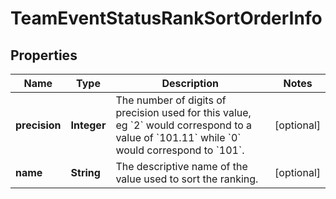 
# TeamEventStatusRankSortOrderInfo

## Properties
Name | Type | Description | Notes
------------ | ------------- | ------------- | -------------
**precision** | **Integer** | The number of digits of precision used for this value, eg &#x60;2&#x60; would correspond to a value of &#x60;101.11&#x60; while &#x60;0&#x60; would correspond to &#x60;101&#x60;. |  [optional]
**name** | **String** | The descriptive name of the value used to sort the ranking. |  [optional]



